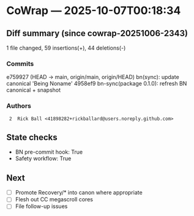 # CoWrap — 2025-10-07T00:18:34

## Diff summary (since cowrap-20251006-2343)
 1 file changed, 59 insertions(+), 44 deletions(-)

### Commits
e759927 (HEAD -> main, origin/main, origin/HEAD) bn(sync): update canonical 'Being Noname' 4958ef9 bn-sync(package 0.1.0): refresh BN canonical + snapshot

### Authors
     2	Rick Ball <41898282+rickballard@users.noreply.github.com>

## State checks
- BN pre-commit hook: True
- Safety workflow: True

## Next
- [ ] Promote Recovery/* into canon where appropriate
- [ ] Flesh out CC megascroll cores
- [ ] File follow-up issues
